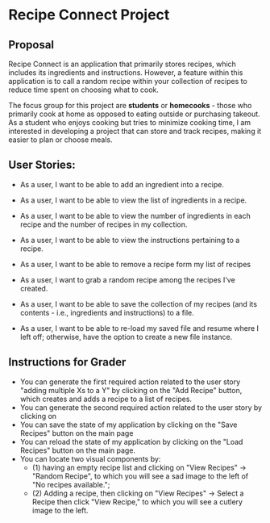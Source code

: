 # Recipe Connect Project

## Proposal
Recipe Connect is an application that primarily stores recipes, which includes its ingredients and instructions. However, a feature within this application is to call a random recipe within your collection of recipes to reduce time spent on choosing what to cook.

The focus group for this project are **students** or **homecooks** - those who primarily cook at home as opposed to eating outside or purchasing takeout. As a student who enjoys cooking but tries to minimize cooking time, I am interested in developing a project that can store and track recipes, making it easier to plan or choose meals.

## User Stories:
- As a user, I want to be able to add an ingredient into a recipe.          
- As a user, I want to be able to view the list of ingredients in a recipe. 
- As a user, I want to be able to view the number of ingredients in each recipe and the number of recipes in my collection.                                                   
- As a user, I want to be able to view the instructions pertaining to a recipe.
- As a user, I want to be able to remove a recipe form my list of recipes   
- As a user, I want to grab a random recipe among the recipes I've created.

- As a user, I want to be able to save the collection of my recipes (and its contents - i.e., ingredients and instructions) to a file.
- As a user, I want to be able to re-load my saved file and resume where I left off; otherwise, have the option to create a new file instance.

## **Instructions for Grader**
- You can generate the first required action related to the user story "adding multiple Xs to a Y" by clicking on the "Add Recipe" button, which creates and adds a recipe to a list of recipes.
- You can generate the second required action related to the user story by clicking on 
- You can save the state of my application by clicking on the "Save Recipes" button on the main page
- You can reload the state of my application by clicking on the "Load Recipes" button on the main page.
- You can locate two visual components by: 
    - (1) having an empty recipe list and clicking on "View Recipes" -> "Random Recipe", to which you will see a sad image to the left of "No recipes available."; 
    - (2) Adding a recipe, then clicking on "View Recipes" -> Select a Recipe then click "View Recipe," to which you will see a cutlery image to the left.
